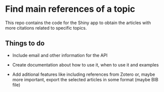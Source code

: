 # Find main references of a topic

This repo contains the code for the Shiny app to obtain the articles with more citations related to specific topics.


## Things to do

- Include email and other information for the API
- Create documentation about how to use it, when to use it and examples

- Add aditional features like including references from Zotero or, maybe more important, export the selected articles in some format (maybe BIB file)
